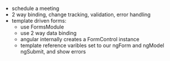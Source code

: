 - schedule a meeting
- 2 way binding, change tracking, validation, error handling
- template driven forms:
	- use FormsModule
	- use 2 way data binding
	- angular internally creates a FormControl instance
	- template reference varibles set to our ngForm and ngModel
		ngSubmit, and show errors
